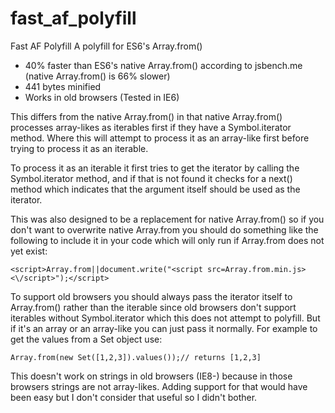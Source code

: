 # fast_af_polyfill
Fast AF Polyfill
A polyfill for ES6's Array.from()

* 40% faster than ES6's native Array.from() according to jsbench.me (native Array.from() is 66% slower)
* 441 bytes minified
* Works in old browsers (Tested in IE6)

This differs from the native Array.from() in that native Array.from() processes array-likes as iterables first if they have a Symbol.iterator method. Where this will attempt to process it as an array-like first before trying to process it as an iterable.

To process it as an iterable it first tries to get the iterator by calling the Symbol.iterator method, and if that is not found it checks for a next() method which indicates that the argument itself should be used as the iterator.

This was also designed to be a replacement for native Array.from() so if you don't want to overwrite native Array.from you should do something like the following to include it in your code which will only run if Array.from does not yet exist:

    <script>Array.from||document.write("<script src=Array.from.min.js><\/script>");</script>

To support old browsers you should always pass the iterator itself to Array.from() rather than the iterable since old browsers don't support iterables without Symbol.iterator which this does not attempt to polyfill. But if it's an array or an array-like you can just pass it normally. For example to get the values from a Set object use:

    Array.from(new Set([1,2,3]).values());// returns [1,2,3]

This doesn't work on strings in old browsers (IE8-) because in those browsers strings are not array-likes. Adding support for that would have been easy but I don't consider that useful so I didn't bother.
